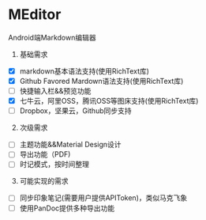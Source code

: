 # MEditor
Android端Markdown编辑器
1. 基础需求
  - [x] markdown基本语法支持(使用RichText库)
  - [x] Github Favored Mardown语法支持(使用RichText库)
  - [ ] 快捷输入栏&&预览功能
  - [x] 七牛云，阿里OSS，腾讯OSS等图床支持(使用RichText库)
  - [ ] Dropbox，坚果云，Github同步支持
2. 次级需求
  - [ ] 主题功能&&Material Design设计
  - [ ] 导出功能（PDF)
  - [ ] 时记模式，按时间整理
3. 可能实现的需求
  - [ ] 同步印象笔记(需要用户提供APIToken)，类似马克飞象
  - [ ] 使用PanDoc提供多种导出功能